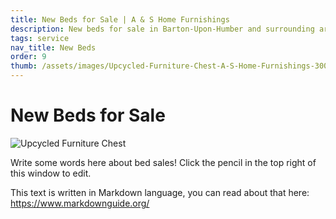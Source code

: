```yaml
---
title: New Beds for Sale | A & S Home Furnishings
description: New beds for sale in Barton-Upon-Humber and surrounding areas
tags: service
nav_title: New Beds
order: 9
thumb: /assets/images/Upcycled-Furniture-Chest-A-S-Home-Furnishings-300x225.jpg
---
```


# New Beds for Sale

![Upcycled Furniture Chest](/assets/images/upcycled-furniture-chest.jpg)

Write some words here about bed sales! Click the pencil in the top right of this window to edit.

This text is written in Markdown language, you can read about that here: https://www.markdownguide.org/